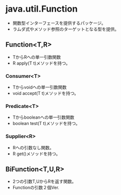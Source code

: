 # java.util.Function
* 関数型インターフェースを提供するパッケージ。
* ラムダ式やメソッド参照のターゲットとなる型を提供。

## Function\<T,R\>
* TからRへの単一引数関数
* R apply(T t)メソッドを持つ。

### Consumer\<T\>
* Tからvoidへの単一引数関数
* void accept(T t)メソッドを持つ。

### Predicate\<T\>
* Tからbooleanへの単一引数関数
* boolean test(T t)メソッドを持つ。

### Supplier\<R\>
* Rへの引数なし関数。
* R get()メソッドを持つ。

## BiFunction\<T,U,R\>
* 2つの引数T,UからRを返す関数。
* Functionの引数２個Ver.
